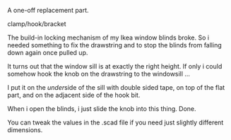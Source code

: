 A one-off replacement part.

clamp/hook/bracket

The build-in locking mechanism of my Ikea window blinds broke. So i needed something to fix the drawstring and to stop the blinds from falling down again once pulled up.

It turns out that the window sill is at exactly the right height. If only i could somehow hook the knob on the drawstring to the windowsill …

I put it on the *under*side of the sill with double sided tape, on top of the flat part, and on the adjacent side of the hook bit.

When i open the blinds, i just slide the knob into this thing. Done.

You can tweak the values in the .scad file if you need just slightly different dimensions.
